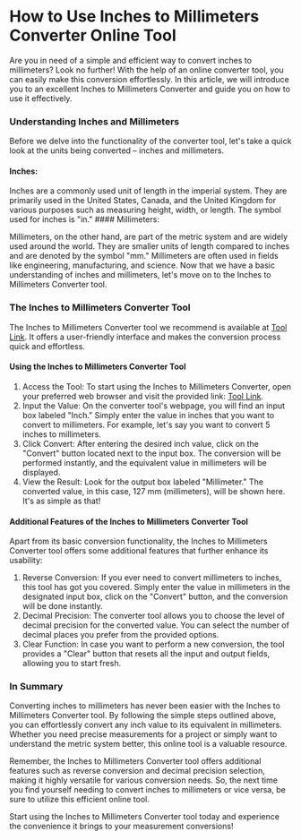 How to Use Inches to Millimeters Converter Online Tool
======================================================

Are you in need of a simple and efficient way to convert inches to millimeters? Look no further! With the help of an online converter tool, you can easily make this conversion effortlessly. In this article, we will introduce you to an excellent Inches to Millimeters Converter and guide you on how to use it effectively.

### Understanding Inches and Millimeters

Before we delve into the functionality of the converter tool, let's take a quick look at the units being converted – inches and millimeters.

#### Inches:

Inches are a commonly used unit of length in the imperial system. They are primarily used in the United States, Canada, and the United Kingdom for various purposes such as measuring height, width, or length. The symbol used for inches is "in." #### Millimeters:

Millimeters, on the other hand, are part of the metric system and are widely used around the world. They are smaller units of length compared to inches and are denoted by the symbol "mm." Millimeters are often used in fields like engineering, manufacturing, and science. Now that we have a basic understanding of inches and millimeters, let's move on to the Inches to Millimeters Converter tool.

### The Inches to Millimeters Converter Tool

The Inches to Millimeters Converter tool we recommend is available at [Tool Link](https://www.onlinecalculatorsfree.com/convert/inch-to-mm.html). It offers a user-friendly interface and makes the conversion process quick and effortless.

#### Using the Inches to Millimeters Converter Tool

1. Access the Tool: To start using the Inches to Millimeters Converter, open your preferred web browser and visit the provided link: [Tool Link](https://www.onlinecalculatorsfree.com/convert/inch-to-mm.html).
2. Input the Value: On the converter tool's webpage, you will find an input box labeled "Inch." Simply enter the value in inches that you want to convert to millimeters. For example, let's say you want to convert 5 inches to millimeters.
3. Click Convert: After entering the desired inch value, click on the "Convert" button located next to the input box. The conversion will be performed instantly, and the equivalent value in millimeters will be displayed.
4. View the Result: Look for the output box labeled "Millimeter." The converted value, in this case, 127 mm (millimeters), will be shown here. It's as simple as that!

#### Additional Features of the Inches to Millimeters Converter Tool

Apart from its basic conversion functionality, the Inches to Millimeters Converter tool offers some additional features that further enhance its usability:

1. Reverse Conversion: If you ever need to convert millimeters to inches, this tool has got you covered. Simply enter the value in millimeters in the designated input box, click on the "Convert" button, and the conversion will be done instantly.
2. Decimal Precision: The converter tool allows you to choose the level of decimal precision for the converted value. You can select the number of decimal places you prefer from the provided options.
3. Clear Function: In case you want to perform a new conversion, the tool provides a "Clear" button that resets all the input and output fields, allowing you to start fresh.

### In Summary

Converting inches to millimeters has never been easier with the Inches to Millimeters Converter tool. By following the simple steps outlined above, you can effortlessly convert any inch value to its equivalent in millimeters. Whether you need precise measurements for a project or simply want to understand the metric system better, this online tool is a valuable resource.

Remember, the Inches to Millimeters Converter tool offers additional features such as reverse conversion and decimal precision selection, making it highly versatile for various conversion needs. So, the next time you find yourself needing to convert inches to millimeters or vice versa, be sure to utilize this efficient online tool.

Start using the Inches to Millimeters Converter tool today and experience the convenience it brings to your measurement conversions!